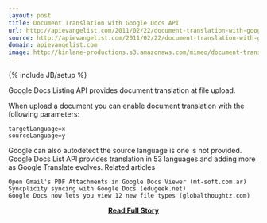 ```yaml
---
layout: post
title: Document Translation with Google Docs API
url: http://apievangelist.com/2011/02/22/document-translation-with-google-docs-api/
source: http://apievangelist.com/2011/02/22/document-translation-with-google-docs-api/
domain: apievangelist.com
image: http://kinlane-productions.s3.amazonaws.com/mimeo/document-translation.jpg
---
```

{% include JB/setup %}<p>Google Docs Listing API provides document translation at file upload.

When upload a document you can enable document translation with the following parameters:

	targetLanguage=x
	sourceLanguage=y

Google can also autodetect the source language is one is not provided.
Google Docs List API provides translation in 53 languages and adding more as Google Translate evolves.
Related articles

	Open Gmail's PDF Attachments in Google Docs Viewer (mt-soft.com.ar)
	Syncplicity syncing with Google Docs (edugeek.net)
	Google Docs now lets you view 12 new file types (globalthoughtz.com)

</p>
<center><p><a href="http://apievangelist.com/2011/02/22/document-translation-with-google-docs-api/" style='padding:25px; font-sze:18px; font-weight: bold;'>Read Full Story</a></p></center>
